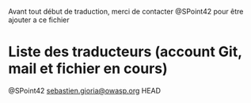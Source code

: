 Avant tout début de traduction, merci de contacter @SPoint42 pour être ajouter a ce fichier

# Liste des traducteurs (account Git, mail et fichier en cours)

@SPoint42 sebastien.gioria@owasp.org HEAD